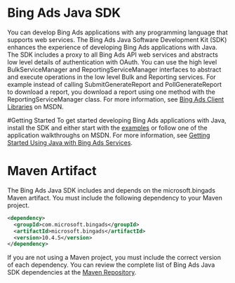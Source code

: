 
# Bing Ads Java SDK

You can develop Bing Ads applications with any programming language that supports web services. The Bing Ads Java Software Development Kit (SDK) enhances the experience of developing Bing Ads applications with Java. The SDK includes a proxy to all Bing Ads API web services and abstracts low level details of authentication with OAuth. You can use the high level BulkServiceManager and ReportingServiceManager interfaces to abstract and execute operations in the low level Bulk and Reporting services. For example instead of calling SubmitGenerateReport and PollGenerateReport to download a report, you download a report using one method with the ReportingServiceManager class. For more information, see [Bing Ads Client Libraries](https://msdn.microsoft.com/en-US/library/bing-ads-client-libraries.aspx) on MSDN.

#Getting Started
To get started developing Bing Ads applications with Java, install the SDK and either start with the [examples](https://github.com/bing-ads-sdk/BingAds-Java-SDK/tree/master/examples/) or follow one of the application walkthroughs on MSDN. For more information, see [Getting Started Using Java with Bing Ads Services](https://msdn.microsoft.com/en-US/library/bing-ads-overview-getting-started-java-with-web-services.aspx). 

# Maven Artifact
The Bing Ads Java SDK includes and depends on the microsoft.bingads Maven artifact. You must include the following dependency to your Maven project. 
```Xml
<dependency>
  <groupId>com.microsoft.bingads</groupId>
  <artifactId>microsoft.bingads</artifactId>
  <version>10.4.5</version>
</dependency>
```
If you are not using a Maven project, you must include the correct version of each dependency. You can review the complete list of Bing Ads Java SDK dependencies at the [Maven Repository](http://mvnrepository.com/artifact/com.microsoft.bingads/microsoft.bingads/).
